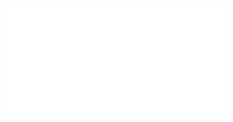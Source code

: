 <h1 align="center"><img src="https://raw.githubusercontent.com/ivalsaraj/ivalsaraj/master/awesome.svg" /></h1>
<!-- <h1 align="center"><img src="https://media.giphy.com/media/8xomIW1DRelmo/giphy.gif" width=550 /></h1> -->

<!--
**ivalsaraj/ivalsaraj** is a ✨ _special_ ✨ repository because its `README.md` (this file) appears on your GitHub profile.

Here are some ideas to get you started:

- 🔭 I’m currently working on ...
- 🌱 I’m currently learning ...
- 👯 I’m looking to collaborate on ...
- 🤔 I’m looking for help with ...
- 💬 Ask me about ...
- 📫 How to reach me: ...
- 😄 Pronouns: ...
- ⚡ Fun fact: ...
-->
